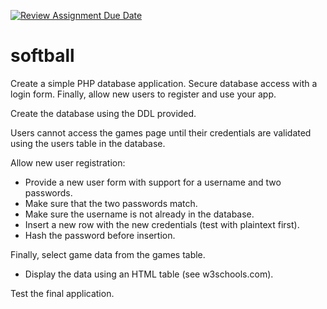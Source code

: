 [![Review Assignment Due Date](https://classroom.github.com/assets/deadline-readme-button-22041afd0340ce965d47ae6ef1cefeee28c7c493a6346c4f15d667ab976d596c.svg)](https://classroom.github.com/a/oADZ4Y9M)
# softball
Create a simple PHP database application.  Secure database access with a login form.  Finally, allow new users to register and use your app.

Create the database using the DDL provided.

Users cannot access the games page until their credentials are validated using the users table in the database.

Allow new user registration:

- Provide a new user form with support for a username and two passwords.
- Make sure that the two passwords match.
- Make sure the username is not already in the database.
- Insert a new row with the new credentials (test with plaintext first).
- Hash the password before insertion.

Finally, select game data from the games table.
- Display the data using an HTML table (see w3schools.com).

Test the final application.
